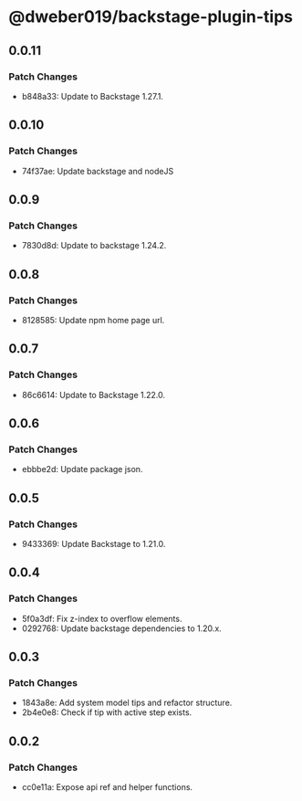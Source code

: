 # @dweber019/backstage-plugin-tips

## 0.0.11

### Patch Changes

- b848a33: Update to Backstage 1.27.1.

## 0.0.10

### Patch Changes

- 74f37ae: Update backstage and nodeJS

## 0.0.9

### Patch Changes

- 7830d8d: Update to backstage 1.24.2.

## 0.0.8

### Patch Changes

- 8128585: Update npm home page url.

## 0.0.7

### Patch Changes

- 86c6614: Update to Backstage 1.22.0.

## 0.0.6

### Patch Changes

- ebbbe2d: Update package json.

## 0.0.5

### Patch Changes

- 9433369: Update Backstage to 1.21.0.

## 0.0.4

### Patch Changes

- 5f0a3df: Fix z-index to overflow elements.
- 0292768: Update backstage dependencies to 1.20.x.

## 0.0.3

### Patch Changes

- 1843a8e: Add system model tips and refactor structure.
- 2b4e0e8: Check if tip with active step exists.

## 0.0.2

### Patch Changes

- cc0e11a: Expose api ref and helper functions.
